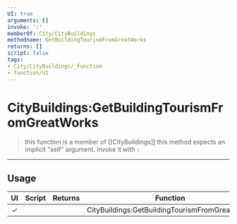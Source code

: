 ```yaml
---
UI: true
arguments: []
invoke: ':'
memberOf: City/CityBuildings
methodname: GetBuildingTourismFromGreatWorks
returns: []
script: false
tags:
- City/CityBuildings/_function
- function/UI
---
```

# CityBuildings:GetBuildingTourismFromGreatWorks
> this function is a member of [[CityBuildings]]
> this method expects an implicit "self" argument. invoke it with `:`
-----
## Usage
|  UI | Script | Returns | Function | Arguments |
|:---:|:------:|-------:|:--------:|:---------|
|✓| ||CityBuildings:GetBuildingTourismFromGreatWorks||
